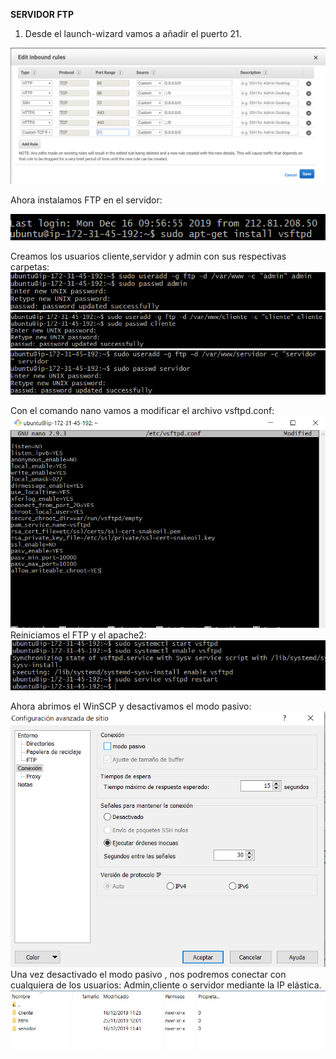 **SERVIDOR FTP**

1. Desde el launch-wizard vamos a añadir el puerto 21.


![](img/FTP/puerto21.png)

Ahora instalamos FTP en el servidor:

![](img/FTP/comando_ftp.png)

Creamos los usuarios cliente,servidor y admin con sus respectivas carpetas:
![](img/FTP/ftp_admin.png)
![](img/FTP/ftp_cliente.png)
![](img/FTP/ftp_servidor.png)

Con el comando nano vamos a modificar el archivo vsftpd.conf:
![](img/FTP/ftp_conf.png)
Reiniciamos el FTP y el apache2:
![](img/FTP/restart_ftp.png)

Ahora abrimos el WinSCP y desactivamos el modo pasivo:
![](img/FTP/ftp_pasivo.png)
Una vez desactivado el modo pasivo , nos podremos conectar con cualquiera de los usuarios: Admin,cliente o servidor mediante la IP elástica.
![](img/FTP/ftp_conectado.png)


